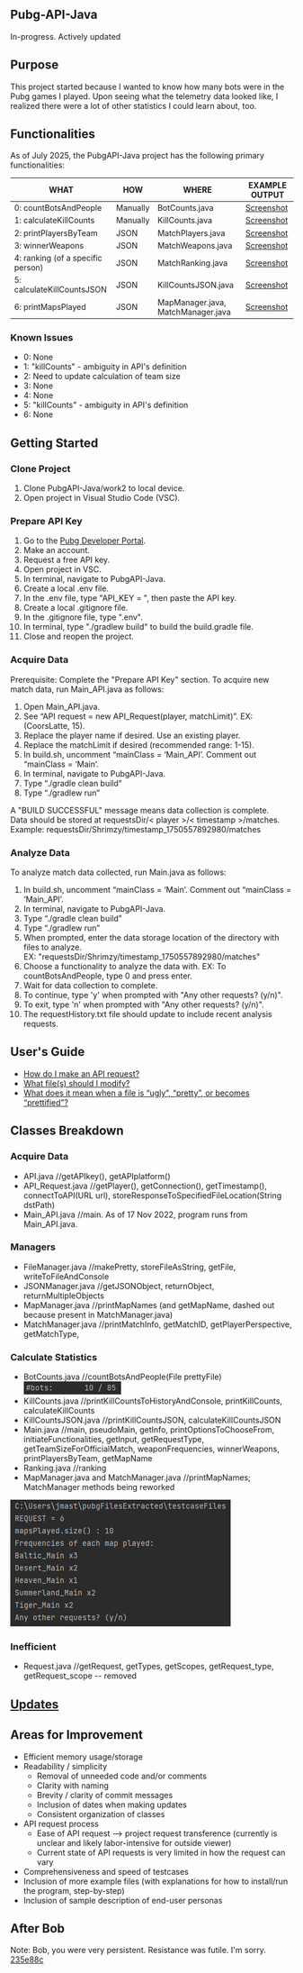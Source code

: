 ## Pubg-API-Java ##
In-progress. Actively updated

## Purpose ## 
This project started because I wanted to know how many bots were in the Pubg games I played. Upon seeing what the telemetry data looked like, I realized there were a lot of other statistics I could learn about, too. 

## Functionalities ##
As of July 2025, the PubgAPI-Java project has the following primary functionalities:

| WHAT    |   HOW   | WHERE | EXAMPLE OUTPUT |
|-------- | ------- | ----- | -------------- |
|0: countBotsAndPeople | Manually | BotCounts.java | [Screenshot](https://github.com/JS1936/PubgAPI-Java/blob/work2/documentation/samples/screenshot_countBotsAndPeople_example.png) |
|1: calculateKillCounts	| Manually | KillCounts.java | [Screenshot](https://github.com/JS1936/PubgAPI-Java/blob/work2/documentation/samples/screenshot_killCounts.png)|
|2: printPlayersByTeam | JSON | MatchPlayers.java | [Screenshot](https://github.com/JS1936/PubgAPI-Java/blob/work2/documentation/samples/Screenshot_PubgAPI-Java_printPlayersByTeam(still%20need%20to%20update%20maximum%20team%20capacity).png) |
|3: winnerWeapons |	JSON | MatchWeapons.java | [Screenshot](https://github.com/JS1936/PubgAPI-Java/blob/work2/documentation/samples/screenshot_winnerWeapons_example.png) |
|4: ranking (of a specific person)|	JSON | MatchRanking.java | [Screenshot](https://github.com/JS1936/PubgAPI-Java/blob/work2/documentation/samples/Screenshot_PubgAPI-Java_ranking.png) |
|5: calculateKillCountsJSON	|	JSON | KillCountsJSON.java | [Screenshot](https://github.com/JS1936/PubgAPI-Java/blob/work2/documentation/samples/Screenshot_PubgAPI-Java_partialOutputForKillCountsJSON.png) |
|6: printMapsPlayed | JSON | MapManager.java, MatchManager.java| [Screenshot](https://github.com/JS1936/PubgAPI-Java/blob/work2/documentation/samples/screenshot_printMapsPlayed_example.png) |

### Known Issues ###
* 0: None
* 1: "killCounts" - ambiguity in API's definition
* 2: Need to update calculation of team size
* 3: None
* 4: None
* 5: "killCounts" - ambiguity in API's definition
* 6: None

## Getting Started ##

### Clone Project ###
1. Clone PubgAPI-Java/work2 to local device.
2. Open project in Visual Studio Code (VSC).

### Prepare API Key ###
1. Go to the [Pubg Developer Portal](https://developer.pubg.com/).
2. Make an account.
3. Request a free API key.
4. Open project in VSC.
5. In terminal, navigate to PubgAPI-Java.
6. Create a local .env file.
7. In the .env file, type "API_KEY = ", then paste the API key.
8. Create a local .gitignore file.
9. In the .gitignore file, type ".env".
9. In terminal, type "./gradlew build" to build the build.gradle file.
10. Close and reopen the project.

### Acquire Data ###
Prerequisite: Complete the "Prepare API Key" section.
To acquire new match data, run Main_API.java as follows:

1. Open Main_API.java.
2. See “API request = new API_Request(player, matchLimit)”. EX: (CoorsLatte, 15).
3. Replace the player name if desired. Use an existing player.
4. Replace the matchLimit if desired (recommended range: 1-15).
5. In build.sh, uncomment “mainClass = ‘Main_API’. Comment out “mainClass = ‘Main’.
6. In terminal, navigate to PubgAPI-Java.
7. Type “./gradle clean build"
8. Type “./gradlew run”

A "BUILD SUCCESSFUL" message means data collection is complete. <br>
Data should be stored at requestsDir/< player >/< timestamp >/matches. <br>
Example: requestsDir/Shrimzy/timestamp_1750557892980/matches <br>


### Analyze Data ###
To analyze match data collected, run Main.java as follows:

1. In build.sh, uncomment “mainClass = ‘Main’. Comment out “mainClass = ‘Main_API’.
2. In terminal, navigate to PubgAPI-Java.
3. Type “./gradle clean build"
4. Type “./gradlew run”
5. When prompted, enter the data storage location of the directory with files to analyze. <br> EX: "requestsDir/Shrimzy/timestamp_1750557892980/matches"
6. Choose a functionality to analyze the data with. EX: To countBotsAndPeople, type 0 and press enter.
7. Wait for data collection to complete.
7. To continue, type 'y' when prompted with "Any other requests? (y/n)".
8. To exit, type 'n' when prompted with "Any other requests? (y/n)".
7. The requestHistory.txt file should update to include recent analysis requests.


## User's Guide ##
* [How do I make an API request?](https://github.com/JS1936/PubgAPI-Java/files/10244822/Q_.How.do.I.make.an.API.request_.pdf)
* [What file(s) should I modify?](https://github.com/JS1936/PubgAPI-Java/files/10245164/Q_.What.file.s.should.I.modify.pdf)
* [What does it mean when a file is “ugly”, “pretty”, or becomes “prettified”?](https://github.com/JS1936/PubgAPI-Java/files/10245177/PubgAPI-Java.Q.pdf)


## Classes Breakdown ##

### Acquire Data ###
* API.java //getAPIkey(), getAPIplatform()
* API_Request.java //getPlayer(), getConnection(), getTimestamp(), connectToAPI(URL url), storeResponseToSpecifiedFileLocation(String dstPath)
* Main_API.java //main. As of 17 Nov 2022, program runs from Main_API.java.

### Managers ###
* FileManager.java //makePretty, storeFileAsString, getFile, writeToFileAndConsole
* JSONManager.java //getJSONObject, returnObject, returnMultipleObjects
* MapManager.java //printMapNames (and getMapName, dashed out because present in MatchManager.java)
* MatchManager.java //printMatchInfo, getMatchID, getPlayerPerspective, getMatchType, 

### Calculate Statistics ###
* BotCounts.java //countBotsAndPeople(File prettyFile) ![img.png](documentation/samples/screenshot_countBotsAndPeople_example.png)
* KillCounts.java //printKillCountsToHistoryAndConsole, printKillCounts, calculateKillCounts
* KillCountsJSON.java //printKillCountsJSON, calculateKillCountsJSON
* Main.java //main, pseudoMain, getInfo, printOptionsToChooseFrom, initiateFunctionalities, getInput, getRequestType, getTeamSizeForOfficialMatch, weaponFrequencies, winnerWeapons, printPlayersByTeam, getMapName
* Ranking.java //ranking
* MapManager.java and MatchManager.java //printMapNames; MatchManager methods being reworked

![img_1.png](documentation/samples/screenshot_printMapsPlayed_example.png)


### Inefficient ###
* Request.java //getRequest, getTypes, getScopes, getRequest_type, getRequest_scope -- removed

## [Updates](https://github.com/JS1936/PubgAPI-Java/blob/work2/UpdatesRecord.md)

## Areas for Improvement ##
* Efficient memory usage/storage
* Readability / simplicity
    * Removal of unneeded code and/or comments
    * Clarity with naming
    * Brevity / clarity of commit messages
    * Inclusion of dates when making updates
    * Consistent organization of classes
* API request process
    * Ease of API request --> project request transference (currently is unclear and likely labor-intensive for outside viewer)
    * Current state of API requests is very limited in how the request can vary
* Comprehensiveness and speed of testcases
* Inclusion of more example files (with explanations for how to install/run the program, step-by-step)
* Inclusion of sample description of end-user personas

## After Bob ##
Note: Bob, you were very persistent. Resistance was futile. I'm sorry. [235e88c](https://github.com/JS1936/PubgAPI-Java/tree/235e88c253b8e268b0f769325ce70b4b1b9d7750)
